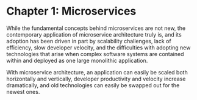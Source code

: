 # Chapter 1: Microservices

While the fundamental concepts behind microservices are not new,
the contemporary application of microservice architecture truly is, and its adoption has been driven in part by scalability challenges, lack of efficiency, slow developer velocity, and the
difficulties with adopting new technologies that arise when complex software systems are contained within and deployed as one large monolithic application.

With microservice architecture, an application can easily be scaled both horizontally and vertically, developer productivity and velocity increase dramatically, and old technologies can easily be swapped out for the newest ones.